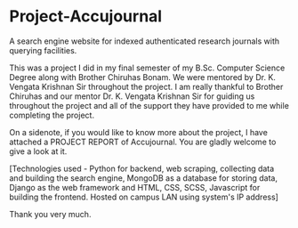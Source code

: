 # Project-Accujournal
A search engine website for indexed authenticated research journals with querying facilities.

This was a project I did in my final semester of my B.Sc. Computer Science Degree along with Brother Chiruhas Bonam.
We were mentored by Dr. K. Vengata Krishnan Sir throughout the project.
I am really thankful to Brother Chiruhas and our mentor Dr. K. Vengata Krishnan Sir for guiding us throughout the project and 
all of the support they have provided to me while completing the project.



On a sidenote, if you would like to know more about the project, I have attached a PROJECT REPORT of Accujournal.
You are gladly welcome to give a look at it.

[Technologies used - Python for backend, web scraping, collecting data and building the search engine, MongoDB as a database for storing data, 
Django as the web framework and HTML, CSS, SCSS, Javascript for building the frontend. Hosted on campus LAN using system's IP address]

Thank you very much.

